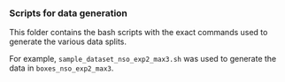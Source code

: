 ### Scripts for data generation

This folder contains the bash scripts with the exact commands used to generate the various data splits.

For example, `sample_dataset_nso_exp2_max3.sh` was used to generate the data in `boxes_nso_exp2_max3`.